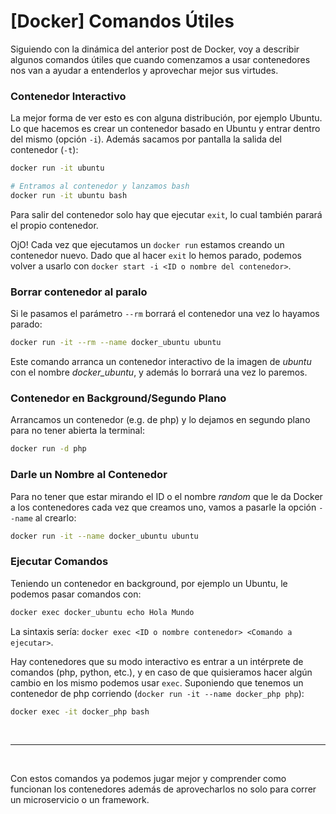 # [Docker] Comandos Útiles



Siguiendo con la dinámica del anterior post de Docker, voy a describir algunos comandos útiles que cuando comenzamos a usar contenedores nos van a ayudar a entenderlos y aprovechar mejor sus virtudes.


### Contenedor Interactivo

La mejor forma de ver esto es con alguna distribución, por ejemplo Ubuntu. Lo que hacemos es crear un contenedor basado en Ubuntu y entrar dentro del mismo (opción `-i`). Además sacamos por pantalla la salida del contenedor (`-t`):

```bash
docker run -it ubuntu

# Entramos al contenedor y lanzamos bash
docker run -it ubuntu bash
```

Para salir del contenedor solo hay que ejecutar `exit`, lo cual también parará el propio contenedor.

OjO! Cada vez que ejecutamos un `docker run` estamos creando un contenedor nuevo. Dado que al hacer `exit` lo hemos parado, podemos volver a usarlo con `docker start -i <ID o nombre del contenedor>`.


### Borrar contenedor al paralo

Si le pasamos el parámetro `--rm` borrará el contenedor una vez lo hayamos parado:
```bash
docker run -it --rm --name docker_ubuntu ubuntu
```

Este comando arranca un contenedor interactivo de la imagen de *ubuntu* con el nombre *docker_ubuntu*, y además lo borrará una vez lo paremos.



### Contenedor en Background/Segundo Plano

Arrancamos un contenedor (e.g. de php) y lo dejamos en segundo plano para no tener abierta la terminal:

```bash
docker run -d php
```


### Darle un Nombre al Contenedor

Para no tener que estar mirando el ID o el nombre _random_ que le da Docker a los contenedores cada vez que creamos uno, vamos a pasarle la opción `--name` al crearlo:

```bash
docker run -it --name docker_ubuntu ubuntu
```


### Ejecutar Comandos

Teniendo un contenedor en background, por ejemplo un Ubuntu, le podemos pasar comandos con:

```bash
docker exec docker_ubuntu echo Hola Mundo
```

La sintaxis sería: `docker exec <ID o nombre contenedor> <Comando a ejecutar>`.

Hay contenedores que su modo interactivo es entrar a un intérprete de comandos (php, python, etc.), y en caso de que quisieramos hacer algún cambio en los mismo podemos usar `exec`. Suponiendo que tenemos un contenedor de php corriendo (`docker run -it --name docker_php php`):

```bash
docker exec -it docker_php bash
```

&nbsp;

---

&nbsp;


Con estos comandos ya podemos jugar mejor y comprender como funcionan los contenedores además de aprovecharlos no solo para correr un microservicio o un framework.



